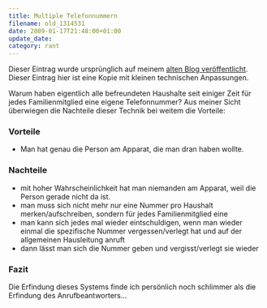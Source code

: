 ```yaml
---
title: Multiple Telefonnummern
filename: old_1314531
date: 2009-01-17T21:48:00+01:00
update_date:
category: rant
---
```

Dieser Eintrag wurde ursprünglich auf meinem [alten Blog veröffentlicht](https://stu.blogger.de/stories/1314531/). Dieser Eintrag hier ist eine Kopie mit kleinen technischen Anpassungen.

Warum haben eigentlich alle befreundeten Haushalte seit einiger Zeit für jedes Familienmitglied eine eigene Telefonnummer?
Aus meiner Sicht überwiegen die Nachteile dieser Technik bei weitem die Vorteile:

### Vorteile
- Man hat genau die Person am Apparat, die man dran haben wollte.
### Nachteile
- mit hoher Wahrscheinlichkeit hat man niemanden am Apparat, weil die Person gerade nicht da ist.
- man muss sich nicht mehr nur eine Nummer pro Haushalt merken/aufschreiben, sondern für jedes Familienmitglied eine
- man kann sich jedes mal wieder eintschuldigen, wenn man wieder einmal die spezifische Nummer vergessen/verlegt hat und auf der allgemeinen Hausleitung anruft
- dann lässt man sich die Nummer geben und vergisst/verlegt sie wieder

### Fazit
Die Erfindung dieses Systems finde ich persönlich noch schlimmer als die Erfindung des Anrufbeantworters…
